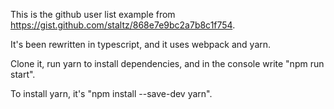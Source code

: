 This is the github user list example from https://gist.github.com/staltz/868e7e9bc2a7b8c1f754.

It's been rewritten in typescript, and it uses webpack and yarn.

Clone it, run yarn to install dependencies, and in the console write "npm run start".

To install yarn, it's "npm install --save-dev yarn".